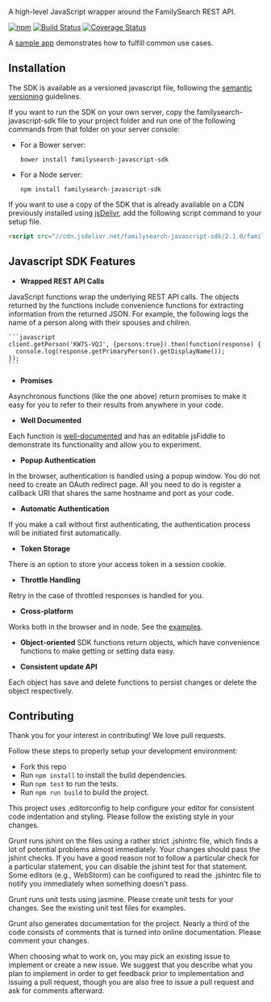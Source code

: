 A high-level JavaScript wrapper around the FamilySearch REST API.

[![npm](https://img.shields.io/npm/v/familysearch-javascript-sdk.svg)]()
[![Build Status](https://travis-ci.org/FamilySearch/familysearch-javascript-sdk.png)](https://travis-ci.org/FamilySearch/familysearch-javascript-sdk)
[![Coverage Status](https://coveralls.io/repos/FamilySearch/familysearch-javascript-sdk/badge.svg?branch=master)](https://coveralls.io/r/FamilySearch/familysearch-javascript-sdk?branch=master)

A [sample app](https://github.com/FamilySearch/javascript-sdk-sample-app) demonstrates how to fulfill common use cases.

## Installation

The SDK is available as a versioned javascript file, following the [semantic versioning](http://semver.org/) guidelines.

If you want to run the SDK on your own server, copy the familysearch-javascript-sdk file to your project folder and run one of the following commands from that folder on your server console:

* For a Bower server:
  ```
  bower install familysearch-javascript-sdk
  ```

* For a Node server:
  ```
  npm install familysearch-javascript-sdk
  ```

If you want to use a copy of the SDK that is already available on a CDN previously installed using [jsDelivr](http://www.jsdelivr.com/#!familysearch-javascript-sdk), add the following script command to your setup file.

  ```html
  <script src="//cdn.jsdelivr.net/familysearch-javascript-sdk/2.1.0/familysearch-javascript-sdk.min.js"></script>
  ```


## Javascript SDK Features

* **Wrapped REST API Calls**

 JavaScript functions wrap the underlying REST API calls.
The objects returned by the functions include convenience functions for extracting information from the returned JSON.
For example, the following logs the name of a person along with their spouses and chilren.

    ```javascript
    client.getPerson('KW7S-VQJ', {persons:true}).then(function(response) {
      console.log(response.getPrimaryPerson().getDisplayName());
    });
    ```

* **Promises**

 Asynchronous functions (like the one above) return promises to make it easy for you to refer to their results from anywhere in your code.

* **Well Documented**

 Each function is [well-documented](http://familysearch.github.io/familysearch-javascript-sdk)
and has an editable jsFiddle to demonstrate its functionality and allow you to experiment.

* **Popup Authentication**

 In the browser, authentication is handled using a popup window. You do not need to create an OAuth redirect page.
All you need to do is register a callback URI that shares the same hostname and port as your code.

* **Automatic Authentication**

 If you make a call without first authenticating, the authentication process will be initiated first automatically.

* **Token Storage**

 There is an option to store your access token in a session cookie.

* **Throttle Handling**

 Retry in the case of throttled responses is handled for you.

* **Cross-platform**

 Works both in the browser and in node. See the [examples](https://github.com/FamilySearch/familysearch-javascript-sdk/tree/master/examples).

* **Object-oriented**
 SDK functions return objects, which have convenience functions to make getting or setting data easy.

* **Consistent update API**

 Each object has save and delete functions to persist changes or delete the object respectively.


## Contributing

Thank you for your interest in contributing! We love pull requests.

Follow these steps to properly setup your development environment:

* Fork this repo
* Run `npm install` to install the build dependencies.
* Run `npm test` to run the tests.
* Run `npm run build` to build the project.

This project uses .editorconfig to help configure your editor for consistent code indentation and styling.
Please follow the existing style in your changes.

Grunt runs jshint on the files using a rather strict .jshintrc file, which finds a lot of potential problems almost immediately.
Your changes should pass the jshint checks.
If you have a good reason not to follow a particular check for a particular statement,
you can disable the jshint test for that statement.
Some editors (e.g., WebStorm) can be configured to read the .jshintrc file to notify you immediately when something doesn't pass.

Grunt runs unit tests using jasmine. Please create unit tests for your changes.
See the existing unit test files for examples.

Grunt also generates documentation for the project.
Nearly a third of the code consists of comments that is turned into online documentation.
Please comment your changes.

When choosing what to work on, you may pick an existing issue to implement or create a new issue.
We suggest that you describe what you plan to implement in order to get feedback prior to implementation and
issuing a pull request, though you are also free to issue a pull request and ask for comments afterward.
